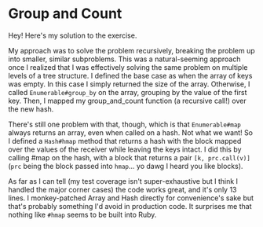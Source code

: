 # Group and Count

Hey! Here's my solution to the exercise.

My approach was to solve the problem recursively, breaking the problem up into smaller, similar subproblems. This was a natural-seeming approach once I realized that I was effectively solving the same problem on multiple levels of a tree structure. I defined the base case as when the array of keys was empty. In this case I simply returned the size of the array. Otherwise, I called `Enumerable#group_by` on the array, grouping by the value of the first key. Then, I mapped my group_and_count function (a recursive call!) over the new hash.

There's still one problem with that, though, which is that `Enumerable#map` always returns an array, even when called on a hash. Not what we want! So I defined a `Hash#hmap` method that returns a hash with the block mapped over the values of the receiver while leaving the keys intact. I did this by calling #map on the hash, with a block that returns a pair `[k, prc.call(v)]` (`prc` being the block passed into `hmap`... yo dawg I heard you like blocks).

As far as I can tell (my test coverage isn't super-exhaustive but I think I handled the major corner cases) the code works great, and it's only 13 lines. I monkey-patched Array and Hash directly for convenience's sake but that's probably something I'd avoid in production code. It surprises me that nothing like `#hmap` seems to be built into Ruby.
